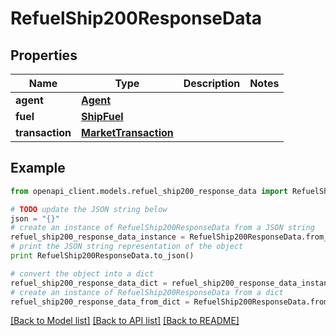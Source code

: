 # RefuelShip200ResponseData


## Properties
Name | Type | Description | Notes
------------ | ------------- | ------------- | -------------
**agent** | [**Agent**](Agent.md) |  | 
**fuel** | [**ShipFuel**](ShipFuel.md) |  | 
**transaction** | [**MarketTransaction**](MarketTransaction.md) |  | 

## Example

```python
from openapi_client.models.refuel_ship200_response_data import RefuelShip200ResponseData

# TODO update the JSON string below
json = "{}"
# create an instance of RefuelShip200ResponseData from a JSON string
refuel_ship200_response_data_instance = RefuelShip200ResponseData.from_json(json)
# print the JSON string representation of the object
print RefuelShip200ResponseData.to_json()

# convert the object into a dict
refuel_ship200_response_data_dict = refuel_ship200_response_data_instance.to_dict()
# create an instance of RefuelShip200ResponseData from a dict
refuel_ship200_response_data_from_dict = RefuelShip200ResponseData.from_dict(refuel_ship200_response_data_dict)
```
[[Back to Model list]](../README.md#documentation-for-models) [[Back to API list]](../README.md#documentation-for-api-endpoints) [[Back to README]](../README.md)


